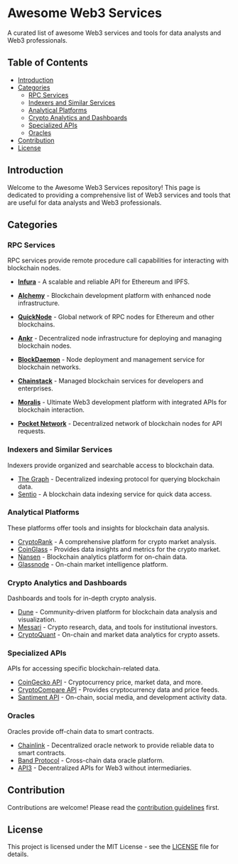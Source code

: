 # Awesome Web3 Services

A curated list of awesome Web3 services and tools for data analysts and Web3 professionals.

## Table of Contents
- [Introduction](#introduction)
- [Categories](#categories)
  - [RPC Services](#rpc-services)
  - [Indexers and Similar Services](#indexers-and-similar-services)
  - [Analytical Platforms](#analytical-platforms)
  - [Crypto Analytics and Dashboards](#crypto-analytics-and-dashboards)
  - [Specialized APIs](#specialized-apis)
  - [Oracles](#oracles)
- [Contribution](#contribution)
- [License](#license)

## Introduction
Welcome to the Awesome Web3 Services repository! This page is dedicated to providing a comprehensive list of Web3 services and tools that are useful for data analysts and Web3 professionals.

## Categories

### RPC Services
RPC services provide remote procedure call capabilities for interacting with blockchain nodes.

- **[Infura](https://infura.io/)** - A scalable and reliable API for Ethereum and IPFS.

- **[Alchemy](https://www.alchemy.com/)** - Blockchain development platform with enhanced node infrastructure.

- **[QuickNode](https://www.quicknode.com/)** - Global network of RPC nodes for Ethereum and other blockchains.

- **[Ankr](https://www.ankr.com/)** - Decentralized node infrastructure for deploying and managing blockchain nodes.

- **[BlockDaemon](https://blockdaemon.com/)** - Node deployment and management service for blockchain networks.

- **[Chainstack](https://chainstack.com/)** - Managed blockchain services for developers and enterprises.

- **[Moralis](https://moralis.io/)** - Ultimate Web3 development platform with integrated APIs for blockchain interaction.

- **[Pocket Network](https://www.pokt.network/)** - Decentralized network of blockchain nodes for API requests.


### Indexers and Similar Services
Indexers provide organized and searchable access to blockchain data.
- [The Graph](https://thegraph.com/) - Decentralized indexing protocol for querying blockchain data.
- [Sentio](https://sentio.xyz/) - A blockchain data indexing service for quick data access.

### Analytical Platforms
These platforms offer tools and insights for blockchain data analysis.
- [CryptoRank](https://cryptorank.io/) - A comprehensive platform for crypto market analysis.
- [CoinGlass](https://coinglass.com/) - Provides data insights and metrics for the crypto market.
- [Nansen](https://nansen.ai/) - Blockchain analytics platform for on-chain data.
- [Glassnode](https://glassnode.com/) - On-chain market intelligence platform.

### Crypto Analytics and Dashboards
Dashboards and tools for in-depth crypto analysis.
- [Dune](https://dune.com/) - Community-driven platform for blockchain data analysis and visualization.
- [Messari](https://messari.io/) - Crypto research, data, and tools for institutional investors.
- [CryptoQuant](https://cryptoquant.com/) - On-chain and market data analytics for crypto assets.

### Specialized APIs
APIs for accessing specific blockchain-related data.
- [CoinGecko API](https://www.coingecko.com/en/api) - Cryptocurrency price, market data, and more.
- [CryptoCompare API](https://min-api.cryptocompare.com/) - Provides cryptocurrency data and price feeds.
- [Santiment API](https://api.santiment.net/) - On-chain, social media, and development activity data.

### Oracles
Oracles provide off-chain data to smart contracts.
- [Chainlink](https://chain.link/) - Decentralized oracle network to provide reliable data to smart contracts.
- [Band Protocol](https://bandprotocol.com/) - Cross-chain data oracle platform.
- [API3](https://api3.org/) - Decentralized APIs for Web3 without intermediaries.

## Contribution
Contributions are welcome! Please read the [contribution guidelines](CONTRIBUTING.md) first.

## License
This project is licensed under the MIT License - see the [LICENSE](LICENSE) file for details.

